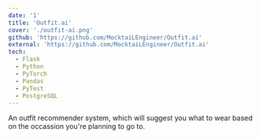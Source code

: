 ```yaml
---
date: '1'
title: 'Outfit.ai'
cover: './outfit-ai.png'
github: 'https://github.com/MocktaiLEngineer/Outfit.ai'
external: 'https://github.com/MocktaiLEngineer/Outfit.ai'
tech:
  - Flask
  - Python
  - PyTorch
  - Pandas
  - PyTest
  - PostgreSQL
---
```


An outfit recommender system, which will suggest you what to wear based on the occassion you're planning to go to.
